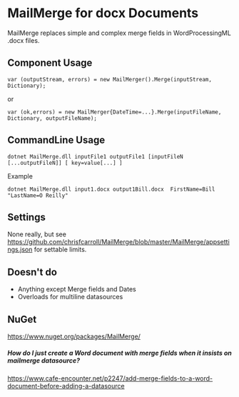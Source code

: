 MailMerge for docx Documents
============================

MailMerge replaces simple and complex merge fields in WordProcessingML .docx files.

Component Usage
---------------
```
var (outputStream, errors) = new MailMerger().Merge(inputStream, Dictionary);
```
or
```
var (ok,errors) = new MailMerger{DateTime=...}.Merge(inputFileName, Dictionary, outputFileName);
```

CommandLine Usage
-----------------
```
dotnet MailMerge.dll inputFile1 outputFile1 [inputFileN [...outputFileN]] [ key=value[...] ]
```

Example
```
dotnet MailMerge.dll input1.docx output1Bill.docx  FirstName=Bill  "LastName=O Reilly"
```

Settings
--------
None really, but see https://github.com/chrisfcarroll/MailMerge/blob/master/MailMerge/appsettings.json for settable limits.

Doesn't do
----------
- Anything except Merge fields and Dates
- Overloads for multiline datasources

NuGet
-----
https://www.nuget.org/packages/MailMerge/


##### How do I just create a Word document with merge fields when it insists on mailmerge datasource?
https://www.cafe-encounter.net/p2247/add-merge-fields-to-a-word-document-before-adding-a-datasource
